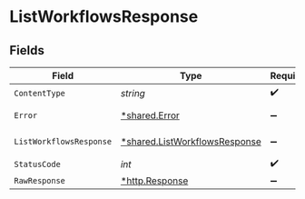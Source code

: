 # ListWorkflowsResponse


## Fields

| Field                                                                         | Type                                                                          | Required                                                                      | Description                                                                   |
| ----------------------------------------------------------------------------- | ----------------------------------------------------------------------------- | ----------------------------------------------------------------------------- | ----------------------------------------------------------------------------- |
| `ContentType`                                                                 | *string*                                                                      | :heavy_check_mark:                                                            | N/A                                                                           |
| `Error`                                                                       | [*shared.Error](../../models/shared/error.md)                                 | :heavy_minus_sign:                                                            | General error                                                                 |
| `ListWorkflowsResponse`                                                       | [*shared.ListWorkflowsResponse](../../models/shared/listworkflowsresponse.md) | :heavy_minus_sign:                                                            | List of workflows                                                             |
| `StatusCode`                                                                  | *int*                                                                         | :heavy_check_mark:                                                            | N/A                                                                           |
| `RawResponse`                                                                 | [*http.Response](https://pkg.go.dev/net/http#Response)                        | :heavy_minus_sign:                                                            | N/A                                                                           |